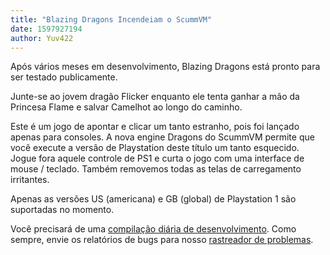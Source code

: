 ```yaml
---
title: "Blazing Dragons Incendeiam o ScummVM"
date: 1597927194
author: Yuv422
---
```


Após vários meses em desenvolvimento, Blazing Dragons está pronto para ser testado publicamente.

Junte-se ao jovem dragão Flicker enquanto ele tenta ganhar a mão da Princesa Flame e salvar Camelhot ao longo do caminho.

Este é um jogo de apontar e clicar um tanto estranho, pois foi lançado apenas para consoles.
A nova engine Dragons do ScummVM permite que você execute a versão de Playstation deste título um tanto esquecido. Jogue fora aquele controle de PS1 e curta o jogo com uma interface de mouse / teclado. Também removemos todas as telas de carregamento irritantes.

Apenas as versões US (americana) e GB (global) de Playstation 1 são suportadas no momento.

Você precisará de uma [compilação diária de desenvolvimento](https://buildbot.scummvm.org/builds.html). Como sempre, envie os relatórios de bugs para nosso [rastreador de problemas](https://bugs.scummvm.org/).
